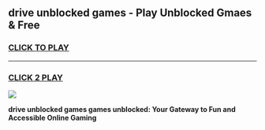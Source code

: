 
## drive unblocked games - Play Unblocked Gmaes & Free
<h3>
<a href="https://premium.freeplayer.one?title=drive_unblocked_games&ref=19F">CLICK TO PLAY</a></h3>
<hr>

<h3>
<a href="https://premium.freeplayer.one?title=drive_unblocked_games&ref=19F">CLICK 2 PLAY</a>
  
</h3>

<a href="https://premium.freeplayer.one?title=drive_unblocked_games&ref=19F/"><img src="https://clearcache.store/games.png"></a>


**drive unblocked games games unblocked: Your Gateway to Fun and Accessible Online Gaming**
